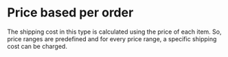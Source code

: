 # Price based per order

The shipping cost in this type is calculated using the price of each item. So, price ranges are predefined and for every price range, a specific shipping cost can be charged.